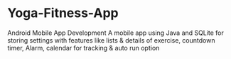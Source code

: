 # Yoga-Fitness-App
Android Mobile App Development
A mobile app using Java and SQLite for storing settings with features like lists & details of exercise, countdown timer, Alarm, calendar for tracking & auto run option
